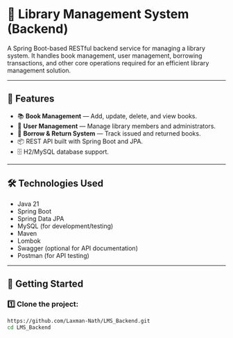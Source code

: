 # 📖 Library Management System (Backend)

A Spring Boot-based RESTful backend service for managing a library system. It handles book management, user management, borrowing transactions, and other core operations required for an efficient library management solution.

---

## 📂 Features

- 📚 **Book Management** — Add, update, delete, and view books.
- 👥 **User Management** — Manage library members and administrators.
- 🔄 **Borrow & Return System** — Track issued and returned books.
- 📦 REST API built with Spring Boot and JPA.
- 🗄️ H2/MySQL database support.

---

## 🛠️ Technologies Used

- Java 21
- Spring Boot
- Spring Data JPA
- MySQL  (for development/testing)
- Maven
- Lombok
- Swagger (optional for API documentation)
- Postman (for API testing)

---

## 🚀 Getting Started

### 1️⃣ Clone the project:
```bash
https://github.com/Laxman-Nath/LMS_Backend.git
cd LMS_Backend
